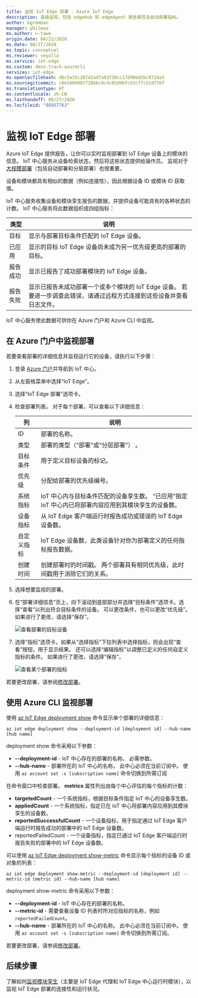 ```yaml
---
title: 监视 IoT Edge 部署 - Azure IoT Edge
description: 高级监视，包括 edgeHub 和 edgeAgent 报告属性及自动部署指标。
author: kgremban
manager: philmea
ms.author: v-tawe
origin.date: 04/21/2020
ms.date: 08/27/2020
ms.topic: conceptual
ms.reviewer: veyalla
ms.service: iot-edge
ms.custom: devx-track-azurecli
services: iot-edge
ms.openlocfilehash: d6c5a35c20742ad7a93f36cc17d90ed2bc8724a5
ms.sourcegitcommit: c8e590d907f20bbc9c4c05d9bfc93cf7cb1d776f
ms.translationtype: HT
ms.contentlocale: zh-CN
ms.lasthandoff: 08/27/2020
ms.locfileid: "88957763"
---
```

# <a name="monitor-iot-edge-deployments"></a>监视 IoT Edge 部署

Azure IoT Edge 提供报告，让你可以实时监视部署到 IoT Edge 设备上的模块的信息。 IoT 中心服务从设备检索状态，然后将这些状态提供给操作员。 监视对于[大规模部署](module-deployment-monitoring.md)（包括自动部署和分层部署）也很重要。

设备和模块都具有相似的数据（例如连接性），因此根据设备 ID 或模块 ID 获取值。

IoT 中心服务收集设备和模块孪生报告的数据，并提供设备可能具有的各种状态的计数。 IoT 中心服务将此数据组织成四组指标：

| 类型 | 说明 |
| --- | ---|
| 目标 | 显示与部署目标条件匹配的 IoT Edge 设备。 |
| 已应用 | 显示的目标 IoT Edge 设备尚未成为另一优先级更高的部署的目标。 |
| 报告成功 | 显示已报告了成功部署模块的 IoT Edge 设备。 |
| 报告失败 | 显示已报告未成功部署一个或多个模块的 IoT Edge 设备。 若要进一步调查此错误，请通过远程方式连接到这些设备并查看日志文件。 |

IoT 中心服务使此数据可供你在 Azure 门户和 Azure CLI 中监视。

## <a name="monitor-a-deployment-in-the-azure-portal"></a>在 Azure 门户中监视部署

若要查看部署的详细信息并监视运行它的设备，请执行以下步骤：

1. 登录 [Azure 门户](https://portal.azure.cn)并导航到 IoT 中心。
1. 从左窗格菜单中选择“IoT Edge”。
1. 选择“IoT Edge 部署”选项卡。
1. 检查部署列表。 对于每个部署，可以查看以下详细信息：

    | 列 | 说明 |
    | --- | --- |
    | ID | 部署的名称。 |
    | 类型 | 部署的类型（“部署”或“分层部署”） 。 |
    | 目标条件 | 用于定义目标设备的标记。 |
    | 优先级 | 分配给部署的优先级编号。 |
    | 系统指标 | IoT 中心内与目标条件匹配的设备孪生数。 “已应用”指定 IoT 中心内已将部署内容应用到其模块孪生的设备数。 |
    | 设备指标 | 从 IoT Edge 客户端运行时报告成功或错误的 IoT Edge 设备数。 |
    | 自定义指标 | IoT Edge 设备数，此类设备针对你为部署定义的任何指标报告数据。 |
    | 创建时间 | 创建部署时的时间戳。 两个部署具有相同优先级，此时间戳用于消除它们的关系。 |

1. 选择想要监视的部署。  
1. 在“部署详细信息”页上，向下滚动到底部部分并选择“目标条件”选项卡。选择“查看”以列出符合目标条件的设备。 可以更改条件，也可以更改“优先级”。 如果进行了更改，请选择“保存”。

   ![查看部署的目标设备](./media/how-to-monitor-iot-edge-deployments/target-devices.png)

1. 选择“指标”选项卡。如果从“选择指标”下拉列表中选择指标，则会出现“查看”按钮，用于显示结果。 还可以选择“编辑指标”以调整已定义的任何自定义指标的条件。 如果进行了更改，请选择“保存”。

   ![查看某个部署的指标](./media/how-to-monitor-iot-edge-deployments/deployment-metrics-tab.png)


若要更改部署，请参阅[修改部署](how-to-deploy-at-scale.md#modify-a-deployment)。

## <a name="monitor-a-deployment-with-azure-cli"></a>使用 Azure CLI 监视部署

使用 [az IoT Edge deployment show](https://docs.microsoft.com/cli/azure/ext/azure-iot/iot/edge/deployment?view=azure-cli-latest#ext-azure-iot-az-iot-edge-deployment-show) 命令显示单个部署的详细信息：

```cli
az iot edge deployment show --deployment-id [deployment id] --hub-name [hub name]
```

deployment show 命令采用以下参数：

* **--deployment-id** - IoT 中心存在的部署的名称。 必需参数。
* **--hub-name** - 部署所在的 IoT 中心的名称。 此中心必须在当前订阅中。 使用 `az account set -s [subscription name]` 命令切换到所需订阅

在命令窗口中检查部署。 **metrics** 属性列出由每个中心评估的每个指标的计数：

* **targetedCount** - 一个系统指标，根据目标条件指定 IoT 中心的设备孪生数。
* **appliedCount** - 一个系统指标，指定已在 IoT 中心将部署内容应用到其模块孪生的设备数。
* **reportedSuccessfulCount** - 一个设备指标，用于指定通过 IoT Edge 客户端运行时报告成功的部署中的 IoT Edge 设备数。
* reportedFailedCount - 一个设备指标，指定已通过 IoT Edge 客户端运行时报告失败的部署中的 IoT Edge 设备数。

可以使用 [az IoT Edge deployment show-metric](https://docs.microsoft.com/cli/azure/ext/azure-iot/iot/edge/deployment?view=azure-cli-latest#ext-azure-iot-az-iot-edge-deployment-show-metric) 命令显示每个指标的设备 ID 或对象的列表：

```cli
az iot edge deployment show-metric --deployment-id [deployment id] --metric-id [metric id] --hub-name [hub name]
```

deployment show-metric 命令采用以下参数：

* **--deployment-id** - IoT 中心存在的部署的名称。
* **--metric-id** - 需要查看设备 ID 列表时所对应指标的名称，例如 `reportedFailedCount`。
* **--hub-name** - 部署所在的 IoT 中心的名称。 此中心必须在当前订阅中。 使用 `az account set -s [subscription name]` 命令切换到所需订阅。

若要更改部署，请参阅[修改部署](how-to-deploy-cli-at-scale.md#modify-a-deployment)。

## <a name="next-steps"></a>后续步骤

了解如何[监视模块孪生](how-to-monitor-module-twins.md)（主要是 IoT Edge 代理和 IoT Edge 中心运行时模块），以监视 IoT Edge 部署的连接性和运行状况。
